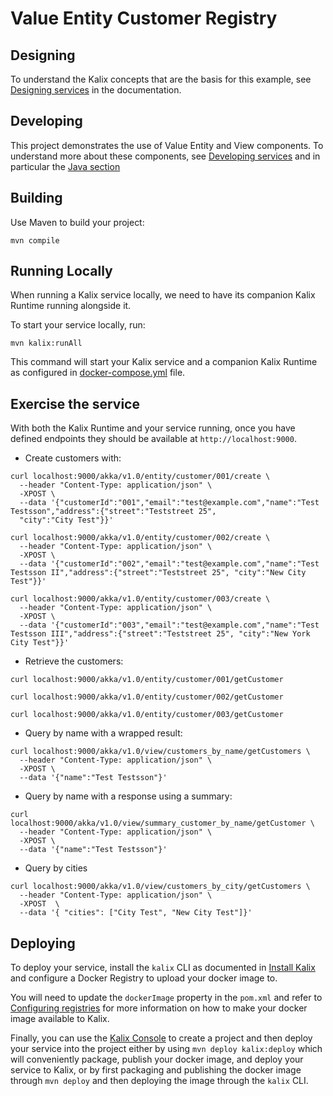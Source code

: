 # Value Entity Customer Registry

## Designing

To understand the Kalix concepts that are the basis for this example, see [Designing services](https://docs.kalix.io/java/development-process.html) in the documentation.

## Developing

This project demonstrates the use of Value Entity and View components.
To understand more about these components, see [Developing services](https://docs.kalix.io/services/)
and in particular the [Java section](https://docs.kalix.io/java/)

## Building

Use Maven to build your project:

```shell
mvn compile
```

## Running Locally

When running a Kalix service locally, we need to have its companion Kalix Runtime running alongside it.

To start your service locally, run:

```shell
mvn kalix:runAll
```

This command will start your Kalix service and a companion Kalix Runtime as configured in [docker-compose.yml](./docker-compose.yml) file.

## Exercise the service

With both the Kalix Runtime and your service running, once you have defined endpoints they should be available at `http://localhost:9000`.

* Create customers with:

```shell
curl localhost:9000/akka/v1.0/entity/customer/001/create \
  --header "Content-Type: application/json" \
  -XPOST \
  --data '{"customerId":"001","email":"test@example.com","name":"Test Testsson","address":{"street":"Teststreet 25", 
  "city":"City Test"}}'
```

```shell
curl localhost:9000/akka/v1.0/entity/customer/002/create \
  --header "Content-Type: application/json" \
  -XPOST \
  --data '{"customerId":"002","email":"test@example.com","name":"Test Testsson II","address":{"street":"Teststreet 25", "city":"New City Test"}}'
```


```shell
curl localhost:9000/akka/v1.0/entity/customer/003/create \
  --header "Content-Type: application/json" \
  -XPOST \
  --data '{"customerId":"003","email":"test@example.com","name":"Test Testsson III","address":{"street":"Teststreet 25", "city":"New York City Test"}}'
```

* Retrieve the customers:

```shell
curl localhost:9000/akka/v1.0/entity/customer/001/getCustomer 
```

```shell
curl localhost:9000/akka/v1.0/entity/customer/002/getCustomer
```

```shell
curl localhost:9000/akka/v1.0/entity/customer/003/getCustomer
```

* Query by name with a wrapped result:

```shell
curl localhost:9000/akka/v1.0/view/customers_by_name/getCustomers \
  --header "Content-Type: application/json" \
  -XPOST \
  --data '{"name":"Test Testsson"}'
```

* Query by name with a response using a summary:

```shell
curl localhost:9000/akka/v1.0/view/summary_customer_by_name/getCustomer \
  --header "Content-Type: application/json" \
  -XPOST \
  --data '{"name":"Test Testsson"}'
```

* Query by cities
```shell
curl localhost:9000/akka/v1.0/view/customers_by_city/getCustomers \
  --header "Content-Type: application/json" \
  -XPOST  \
  --data '{ "cities": ["City Test", "New City Test"]}'
```

## Deploying

To deploy your service, install the `kalix` CLI as documented in
[Install Kalix](https://docs.kalix.io/kalix/install-kalix.html)
and configure a Docker Registry to upload your docker image to.

You will need to update the `dockerImage` property in the `pom.xml` and refer to
[Configuring registries](https://docs.kalix.io/projects/container-registries.html)
for more information on how to make your docker image available to Kalix.

Finally, you can use the [Kalix Console](https://console.kalix.io)
to create a project and then deploy your service into the project either by using `mvn deploy kalix:deploy` which
will conveniently package, publish your docker image, and deploy your service to Kalix, or by first packaging and
publishing the docker image through `mvn deploy` and then deploying the image
through the `kalix` CLI.
